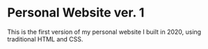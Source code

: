 # Personal Website ver. 1

This is the first version of my personal website I built in 2020, using traditional HTML and CSS.
